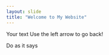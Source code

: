 ```yaml
---
layout: slide
title: "Welcome to My Website"
---
```

Your text
Use the left arrow to go back!

Do as it says
